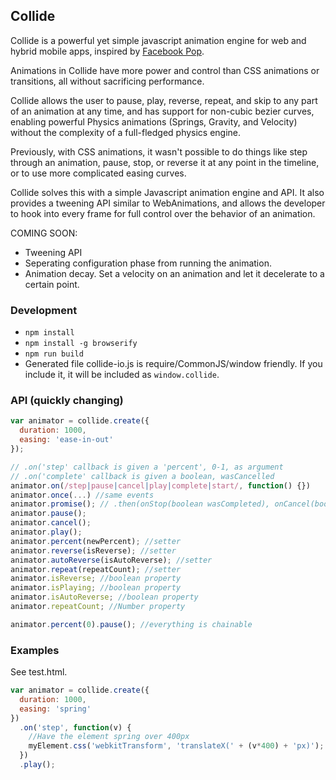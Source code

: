 Collide
----------

Collide is a powerful yet simple javascript animation engine for web and hybrid mobile apps, inspired by [Facebook Pop](https://github.com/facebook/pop).

Animations in Collide have more power and control than CSS animations or transitions, all without sacrificing performance.

Collide allows the user to pause, play, reverse, repeat, and skip to any part of an animation at any time, and has support for non-cubic bezier curves, enabling powerful Physics animations (Springs, Gravity, and Velocity) without the complexity of a full-fledged physics engine.

Previously, with CSS animations, it wasn't possible to do things like step through an animation, pause, stop, or reverse it at any point in the timeline, or to use more complicated easing curves.

Collide solves this with a simple Javascript animation engine and API. It also provides a tweening API similar to WebAnimations, and allows the developer to hook into every frame for full control over the behavior of an animation.

COMING SOON: 

- Tweening API
- Seperating configuration phase from running the animation.
- Animation decay. Set a velocity on an animation and let it decelerate to a certain point.

### Development

- `npm install`
- `npm install -g browserify`
- `npm run build`
- Generated file collide-io.js is require/CommonJS/window friendly. If you include it, it will be included as `window.collide`.

### API (quickly changing)

```js
var animator = collide.create({
  duration: 1000,
  easing: 'ease-in-out'
});

// .on('step' callback is given a 'percent', 0-1, as argument
// .on('complete' callback is given a boolean, wasCancelled
animator.on(/step|pause|cancel|play|complete|start/, function() {})
animator.once(...) //same events
animator.promise(); // .then(onStop(boolean wasCompleted), onCancel(boolean wasError))
animator.pause();
animator.cancel();
animator.play();
animator.percent(newPercent); //setter
animator.reverse(isReverse); //setter
animator.autoReverse(isAutoReverse); //setter
animator.repeat(repeatCount); //setter
animator.isReverse; //boolean property
animator.isPlaying; //boolean property
animator.isAutoReverse; //boolean property
animator.repeatCount; //Number property

animator.percent(0).pause(); //everything is chainable
```

### Examples

See test.html.

```js
var animator = collide.create({
  duration: 1000,
  easing: 'spring'
})
  .on('step', function(v) {
    //Have the element spring over 400px
    myElement.css('webkitTransform', 'translateX(' + (v*400) + 'px)');
  })
  .play();
```
